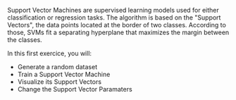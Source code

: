 Support Vector Machines are supervised learning models used for either classification or regression tasks. The algorithm is based on the "Support Vectors", the data points located at the border of two classes. According to those, SVMs fit a separating hyperplane that maximizes the margin between the classes. 

In this first exercice, you will:
 - Generate a random dataset
 - Train a Support Vector Machine
 - Visualize its Support Vectors
 - Change the Support Vector Paramaters